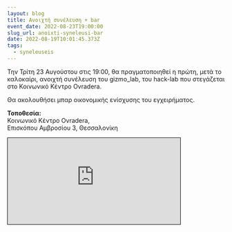 ```yaml
---
layout: blog
title: Ανοιχτή συνέλευση + bar
event_date: 2022-08-23T19:00:00
slug_url: anoixti-syneleusi-bar
date: 2022-08-19T10:01:45.373Z
tags:
  - syneleuseis
---
```

Την Τρίτη 23 Αυγούστου στις 19:00, θα πραγματοποιηθεί η πρώτη, μετά το καλοκαίρι, ανοιχτή συνέλευση του gizmo_lab, του hack-lab που στεγάζεται στο Κοινωνικό Κέντρο Ovradera.

Θα ακολουθήσει μπαρ οικονομικής ενίσχυσης του εγχειρήματος.

**Τοποθεσία:**\
Κοινωνικό Κέντρο Ovradera,\
Επισκόπου Αμβροσίου 3, Θεσσαλονίκη

<p><iframe width="400" height="200" frameborder="0" scrolling="no" marginheight="0" marginwidth="0" src="https://www.openstreetmap.org/export/embed.html?bbox=22.938551902771%2C40.63904061589954%2C22.941427230834964%2C40.640237381859365&amp;layer=mapnik&amp;marker=40.639639001561385%2C22.93998956680298" style="border: 1px solid black"></iframe></p>
